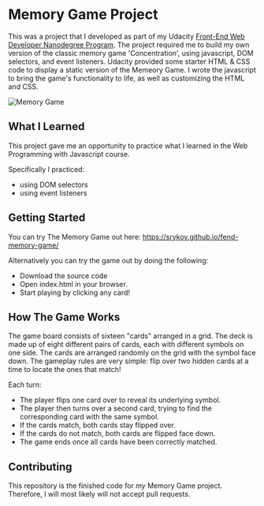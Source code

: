 # Memory Game Project
This was a project that I developed as part of my Udacity [Front-End Web Developer Nanodegree Program](https://www.udacity.com/course/front-end-web-developer-nanodegree--nd001). The project required me to build my own version of the classic memory game 'Concentration', using javascript, DOM selectors, and event listeners.  Udacity provided some starter HTML & CSS code to display a static version of the Memeory Game. I wrote the javascript to bring the game's functionality to life, as well as customizing the HTML and CSS.

![Memory Game](https://github.com/srykov/fend-memory-game/blob/master/img/logo.png)

## What I Learned
This project gave me an opportunity to practice what I learned in the Web Programming with Javascript course.

Specifically I practiced:
* using DOM selectors
* using event listeners

## Getting Started
You can try The Memory Game out here:
https://srykov.github.io/fend-memory-game/

Alternatively you can try the game out by doing the following:
* Download the source code
* Open index.html in your browser.
* Start playing by clicking any card!

## How The Game Works
The game board consists of sixteen "cards" arranged in a grid. The deck is made up of eight different pairs of cards, each with different symbols on one side. The cards are arranged randomly on the grid with the symbol face down. The gameplay rules are very simple: flip over two hidden cards at a time to locate the ones that match!

Each turn:

* The player flips one card over to reveal its underlying symbol.
* The player then turns over a second card, trying to find the corresponding card with the same symbol.
* If the cards match, both cards stay flipped over.
* If the cards do not match, both cards are flipped face down.
* The game ends once all cards have been correctly matched.

## Contributing

This repository is the finished code for _my_ Memory Game project. Therefore, I will  most likely will not accept pull requests.